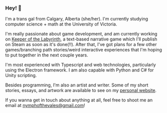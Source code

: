 ### Hey! 🌱 

I'm a trans gal from Calgary, Alberta (she/her). I'm currently studying computer science + math at the University of Victoria. 

I'm really passionate about game development, and am currently working on <a href="">Keeper of the Labyrinth</a>, a text-based narrative game which I'll publish on Steam as soon as it's done(!!). After that, I've got plans for a few other games/branching path stories/weird interactive experiences that I'm hoping to put together in the next couple years.

I'm most experienced with Typescript and web technologies, particularly using the Electron framework. I am also capable with Python and C# for Unity scripting.

Besides programming, I'm also an artist and writer. Some of my short stories, essays, and artwork are available to see on my <a href="https://nymphofthevales.com">personal website</a>.

If you wanna get in touch about anything at all, feel free to shoot me an email at nymphofthevales@gmail.com!

<!--
**nymphofthevales/nymphofthevales** is a ✨ _special_ ✨ repository because its `README.md` (this file) appears on your GitHub profile.

Here are some ideas to get you started:

- 🔭 I’m currently working on ...
- 🌱 I’m currently learning ...
- 👯 I’m looking to collaborate on ...
- 🤔 I’m looking for help with ...
- 💬 Ask me about ...
- 📫 How to reach me: ...
- 😄 Pronouns: ...
- ⚡ Fun fact: ...
-->
